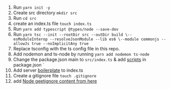 1. Run `yarn init -y`
2. Create src directory `mkdir src`
3. Run `cd src`
4. create an index.ts file `touch index.ts`
5. Run `yarn add typescript @types/node --save-dev`
6. Run `yarn tsc --init --rootDir src --outDir build \--esModuleInterop --resolveJsonModule --lib es6 \--module commonjs --allowJs true --noImplicitAny true`
7. Replace tsconfig with the ts config file in this repo.
8. Add nodemon and ts-node by running `yarn add nodemon ts-node`
9. Change the package.json main to `src/index.ts` & add [scripts](scripts.json) in package.json `
10. Add server [boilerplate](boilerplate.ts) to index.ts
11. Create a gitignore file `touch .gitignore`
12. add [Node geetignore content from here](https://github.com/github/gitignore/blob/main/Node.gitignore)
